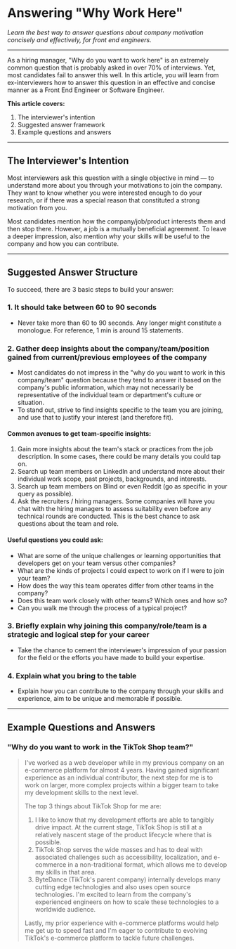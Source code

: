 # Answering "Why Work Here"

_Learn the best way to answer questions about company motivation concisely and effectively, for front end engineers._

---

As a hiring manager, "Why do you want to work here" is an extremely common question that is probably asked in over 70% of interviews. Yet, most candidates fail to answer this well. In this article, you will learn from ex-interviewers how to answer this question in an effective and concise manner as a Front End Engineer or Software Engineer.

**This article covers:**

1. The interviewer's intention
2. Suggested answer framework
3. Example questions and answers

---

## The Interviewer's Intention

Most interviewers ask this question with a single objective in mind — to understand more about you through your motivations to join the company. They want to know whether you were interested enough to do your research, or if there was a special reason that constituted a strong motivation from you.

Most candidates mention how the company/job/product interests them and then stop there. However, a job is a mutually beneficial agreement. To leave a deeper impression, also mention why your skills will be useful to the company and how you can contribute.

---

## Suggested Answer Structure

To succeed, there are 3 basic steps to build your answer:

### 1. It should take between 60 to 90 seconds

- Never take more than 60 to 90 seconds. Any longer might constitute a monologue. For reference, 1 min is around 15 statements.

### 2. Gather deep insights about the company/team/position gained from current/previous employees of the company

- Most candidates do not impress in the "why do you want to work in this company/team" question because they tend to answer it based on the company's public information, which may not necessarily be representative of the individual team or department's culture or situation.
- To stand out, strive to find insights specific to the team you are joining, and use that to justify your interest (and therefore fit).

#### Common avenues to get team-specific insights:

1. Gain more insights about the team's stack or practices from the job description. In some cases, there could be many details you could tap on.
2. Search up team members on LinkedIn and understand more about their individual work scope, past projects, backgrounds, and interests.
3. Search up team members on Blind or even Reddit (go as specific in your query as possible).
4. Ask the recruiters / hiring managers. Some companies will have you chat with the hiring managers to assess suitability even before any technical rounds are conducted. This is the best chance to ask questions about the team and role.

#### Useful questions you could ask:

- What are some of the unique challenges or learning opportunities that developers get on your team versus other companies?
- What are the kinds of projects I could expect to work on if I were to join your team?
- How does the way this team operates differ from other teams in the company?
- Does this team work closely with other teams? Which ones and how so?
- Can you walk me through the process of a typical project?

### 3. Briefly explain why joining this company/role/team is a strategic and logical step for your career

- Take the chance to cement the interviewer's impression of your passion for the field or the efforts you have made to build your expertise.

### 4. Explain what you bring to the table

- Explain how you can contribute to the company through your skills and experience, aim to be unique and memorable if possible.

---

## Example Questions and Answers

### "Why do you want to work in the TikTok Shop team?"

> I've worked as a web developer while in my previous company on an e-commerce platform for almost 4 years. Having gained significant experience as an individual contributor, the next step for me is to work on larger, more complex projects within a bigger team to take my development skills to the next level.
>
> The top 3 things about TikTok Shop for me are:
>
> 1. I like to know that my development efforts are able to tangibly drive impact. At the current stage, TikTok Shop is still at a relatively nascent stage of the product lifecycle where that is possible.
> 2. TikTok Shop serves the wide masses and has to deal with associated challenges such as accessibility, localization, and e-commerce in a non-traditional format, which allows me to develop my skills in that area.
> 3. ByteDance (TikTok's parent company) internally develops many cutting edge technologies and also uses open source technologies. I'm excited to learn from the company's experienced engineers on how to scale these technologies to a worldwide audience.
>
> Lastly, my prior experience with e-commerce platforms would help me get up to speed fast and I'm eager to contribute to evolving TikTok's e-commerce platform to tackle future challenges.
